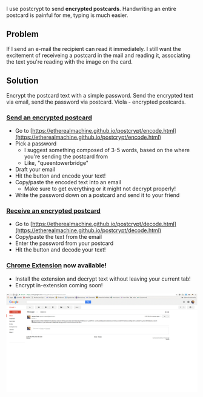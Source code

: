 I use postcrypt to send **encrypted postcards**. Handwriting an entire postcard is painful for me, typing is much easier.

## Problem
If I send an e-mail the recipient can read it immediately. I still want the excitement of receiveing a postcard in the mail and reading it, associating the text you're reading with the image on the card.

## Solution
Encrypt the postcard text with a simple password. Send the encrypted text via email, send the password via postcard. Viola - encrypted postcards.

### [Send an encrypted postcard](https://etherealmachine.github.io/postcrypt/encode.html)
* Go to [https://etherealmachine.github.io/postcrypt/encode.html](https://etherealmachine.github.io/postcrypt/encode.html)
* Pick a password
  * I suggest something composed of 3-5 words, based on the where you're sending the postcard from
  * Like, "queentowerbridge"
* Draft your email
* Hit the button and encode your text!
* Copy/paste the encoded text into an email
  * Make sure to get everything or it might not decrypt properly!
* Write the password down on a postcard and send it to your friend

### [Receive an encrypted postcard](https://etherealmachine.github.io/postcrypt/decode.html)
* Go to [https://etherealmachine.github.io/postcrypt/decode.html](https://etherealmachine.github.io/postcrypt/decode.html)
* Copy/paste the text from the email
* Enter the password from your postcard
* Hit the button and decode your text!

### [Chrome Extension](https://chrome.google.com/webstore/detail/postcrypt/kompooepgjkibjlpjmncnojbjbnencmf) now available!
* Install the extension and decrypt text without leaving your current tab!
* Encrypt in-extension coming soon!

![Chrome Extension Demo](https://github.com/etherealmachine/postcrypt/blob/master/demo.gif?raw=true)
